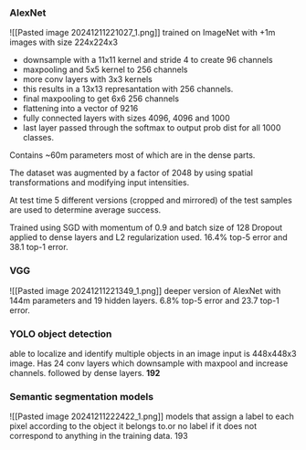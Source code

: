 ### AlexNet
![[Pasted image 20241211221027_1.png]]
trained on ImageNet with +1m images with size 224x224x3
- downsample with a 11x11 kernel and stride 4 to create 96 channels 
- maxpooling and 5x5 kernel to 256 channels
- more conv layers with 3x3 kernels
- this results in a 13x13 represantation with 256 channels.
- final maxpooling to get 6x6 256 channels
- flattening into a vector of 9216
- fully connected layers with sizes 4096, 4096 and 1000
- last layer passed through the softmax to output prob dist for all 1000 classes.

Contains ~60m parameters most of which are in the dense parts.

The dataset was augmented by a factor of 2048 by using spatial transformations and modifying input intensities.

At test time 5 different versions (cropped and mirrored) of the test samples are used to determine average success.

Trained using SGD with momentum of 0.9 and batch size of 128
Dropout applied to dense layers and L2 regularization used.
16.4% top-5 error and 38.1 top-1 error.

### VGG
![[Pasted image 20241211221349_1.png]]
deeper version of AlexNet with 144m parameters and 19 hidden layers.
6.8% top-5 error and 23.7 top-1 error.

### YOLO object detection
able to localize and identify multiple objects in an image
input is 448x448x3 image.
Has 24 conv layers which downsample with maxpool and increase channels. followed by dense layers.
**192**

### Semantic segmentation models
![[Pasted image 20241211222422_1.png]]
models that assign a label to each pixel according to the object it belongs to.or no label if it does not correspond to anything in the training data.
193